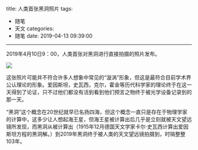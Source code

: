 title: 人类首张黑洞照片
tags:
  - 随笔
  - 天文
categories:
  - 随笔
date: 2019-04-13 09:39:00
---
2019年4月10日9：00，人类首张对黑洞进行直接拍摄的照片发布。

<!--more-->

![](https://i.loli.net/2019/04/12/5cb090dea8dcc.jpg)

这张照片可能并不符合许多人想象中常见的“漩涡”形象，但这是最符合目前学术界公认理论的形象。爱因斯坦，史瓦西，克尔，霍金等历代科学家的理论终于在这一天得到了论证，只不过他们都没有活到看到他们预言之物终于被光学设备记录到的那一天。

“黑洞”这个概念在20世纪就早已名扬四海，但这个概念一直只是存在于物理学家的计算中，这多少让人想起海王星，但海王星被计算出后几乎是立刻就被天文望远镜所发现，而黑洞从被计算出（1915年12月德国天文学家卡尔·史瓦西计算出爱因斯坦方程的黑洞解。）到2019年黑洞终于被人类的天文望远镜拍摄到，时隔整整103年。